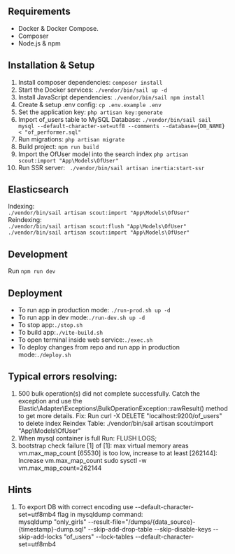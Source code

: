 
## Requirements

- Docker & Docker Compose.
- Composer
- Node.js & npm

## Installation & Setup
1. Install composer dependencies: ``` composer install ```
2. Start the Docker services: ``` ./vendor/bin/sail up -d ```
3. Install JavaScript dependencies: ``` ./vendor/bin/sail npm install ```
4. Create & setup .env config:  ``` cp .env.example .env ```
5. Set the application key:  ``` php artisan key:generate ```
6. Import of_users table to MySQL Database: ``` ./vendor/bin/sail sail mysql --default-character-set=utf8 --comments --database={DB_NAME}  < "of_performer.sql" ```
7. Run migrations: ``` php artisan migrate ```
8. Build project: ``` npm run build ```
9. Import the OfUser model into the search index ``` php artisan scout:import "App\Models\OfUser" ```
10. Run SSR server: ``` ./vendor/bin/sail artisan inertia:start-ssr```

## Elasticsearch
Indexing:       
``` ./vendor/bin/sail artisan scout:import "App\Models\OfUser" ```        
Reindexing:     
``` ./vendor/bin/sail artisan scout:flush "App\Models\OfUser" ```       
``` ./vendor/bin/sail artisan scout:import "App\Models\OfUser" ```

## Development
Run ``` npm run dev ```

## Deployment
- To run app in production mode: ``` ./run-prod.sh up -d ```
- To run app in dev mode:``` ./run-dev.sh up -d ```
- To stop app:``` ./stop.sh ```
- To build app:``` ./vite-build.sh ```
- To open terminal inside web service:``` ./exec.sh ```
- To deploy changes from repo and run app in production mode:``` ./deploy.sh ```

## Typical errors resolving:
1. 500 bulk operation(s) did not complete successfully. Catch the exception and use the Elastic\Adapter\Exceptions\BulkOperationException::rawResult() method to get more details.
   Fix: Run curl -X DELETE "localhost:9200/of_users" to delete index
   Reindex Table: ./vendor/bin/sail artisan scout:import "App\Models\OfUser"
2. When mysql container is full Run: FLUSH LOGS;
3. bootstrap check failure [1] of [1]: max virtual memory areas vm.max_map_count [65530] is too low, increase to at least [262144]:
   Increase vm.max_map_count sudo sysctl -w vm.max_map_count=262144
## Hints
1. To export DB with correct encoding use --default-character-set=utf8mb4 flag in mysqldump command:
   <br>  mysqldump "only_girls" --result-file="/dumps/{data_source}-{timestamp}-dump.sql" --skip-add-drop-table --skip-disable-keys --skip-add-locks "of_users" --lock-tables --default-character-set=utf8mb4
